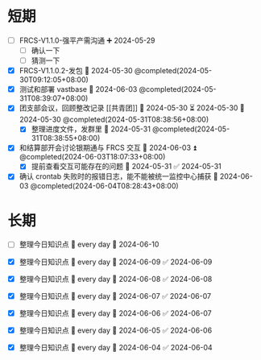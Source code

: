 # 短期

- [ ] FRCS-V1.1.0-强平产需沟通 ➕ 2024-05-29
    - [ ] 确认一下
    - [ ] 猜测一下
- [x] FRCS-V1.1.0.2-发包 📅 2024-05-30 @completed(2024-05-30T09:12:05+08:00)
- [x] 测试和部署 vastbase 📅 2024-06-03 @completed(2024-05-31T08:39:07+08:00)
- [x] 团支部会议，回顾整改记录 [[共青团]] 🛫 2024-05-30 ⏳ 2024-05-30 📅 2024-05-30 @completed(2024-05-31T08:38:56+08:00)
    - [x] 整理进度文件，发群里 📅 2024-05-31 @completed(2024-05-31T08:38:55+08:00)
- [x] 和结算部开会讨论银期通与 FRCS 交互 📅 2024-06-03 ⏫ @completed(2024-06-03T18:07:33+08:00)
    - [x] 提前查看交互可能存在的问题 📅 2024-05-31 ✅ 2024-05-31
- [x] 确认 crontab 失败时的报错日志，能不能被统一监控中心捕获 📅 2024-06-03 @completed(2024-06-04T08:28:43+08:00)

# 长期

- [ ] 整理今日知识点 🔁 every day 📅 2024-06-10
- [x] 整理今日知识点 🔁 every day 📅 2024-06-09 ✅ 2024-06-09
- [x] 整理今日知识点 🔁 every day 📅 2024-06-08 ✅ 2024-06-08
- [x] 整理今日知识点 🔁 every day 📅 2024-06-07 ✅ 2024-06-07
- [x] 整理今日知识点 🔁 every day 📅 2024-06-06 ✅ 2024-06-07
- [x] 整理今日知识点 🔁 every day 📅 2024-06-05 ✅ 2024-06-06
- [x] 整理今日知识点 🔁 every day 📅 2024-06-04 ✅ 2024-06-04

